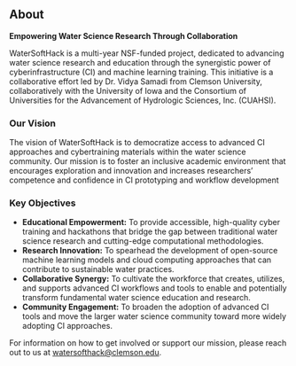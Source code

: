 ## About

**Empowering Water Science Research Through Collaboration**

WaterSoftHack is a multi-year NSF-funded project, dedicated to advancing water science research and education through the synergistic power of cyberinfrastructure (CI) and machine learning training. This initiative is a collaborative effort led by Dr. Vidya Samadi from Clemson University, collaboratively with the University of Iowa and the Consortium of Universities for the Advancement of Hydrologic Sciences, Inc. (CUAHSI).

### Our Vision

The vision of WaterSoftHack is to democratize access to advanced CI approaches and cybertraining materials within the water science community. Our mission is to foster an inclusive academic environment that encourages exploration and innovation and increases researchers’ competence and confidence in CI prototyping and workflow development

### Key Objectives

- **Educational Empowerment:** To provide accessible, high-quality cyber training and hackathons that bridge the gap between traditional water science research and cutting-edge computational methodologies.
- **Research Innovation:** To spearhead the development of open-source machine learning models and cloud computing approaches that can contribute to sustainable water practices.
- **Collaborative Synergy:** To cultivate the workforce that creates, utilizes, and supports advanced CI workflows and tools to enable and potentially transform fundamental water science education and research.
- **Community Engagement:** To broaden the adoption of advanced CI tools and move the larger water science community toward more widely adopting CI approaches.

For information on how to get involved or support our mission, please reach out to us at [watersofthack@clemson.edu](mailto:watersofthack@clemson.edu).
